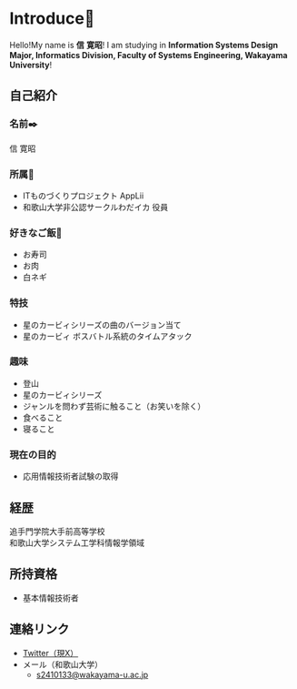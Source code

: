 # Introduce🥳

Hello!My name is <strong>信</strong> <strong>寛昭</strong>!
I am studying  in <strong>Information Systems Design Major, Informatics Division, Faculty of Systems Engineering, Wakayama University</strong>!

## 自己紹介

  ### 名前✒️
  信 寛昭

  ### 所属🥕
  - ITものづくりプロジェクト AppLii  
  - 和歌山大学非公認サークルわだイカ 役員  

  ### 好きなご飯🍖
  - お寿司
  - お肉
  - 白ネギ

  ### 特技
  - 星のカービィシリーズの曲のバージョン当て  
  - 星のカービィ ボスバトル系統のタイムアタック

  ### 趣味
  - 登山  
  - 星のカービィシリーズ  
  - ジャンルを問わず芸術に触ること（お笑いを除く）  
  - 食べること
  - 寝ること

  ### 現在の目的
  - 応用情報技術者試験の取得

## 経歴  
  追手門学院大手前高等学校  
  和歌山大学システム工学科情報学領域

## 所持資格
  - 基本情報技術者

## 連絡リンク
  - [Twitter（現X）](https://x.com/AltHiroaki)
  - メール（和歌山大学）
      - s2410133@wakayama-u.ac.jp
